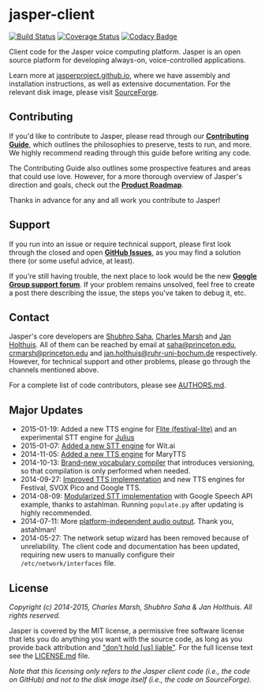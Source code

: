 jasper-client
=============

[![Build Status](https://travis-ci.org/jasperproject/jasper-client.svg?branch=master)](https://travis-ci.org/jasperproject/jasper-client) [![Coverage Status](https://img.shields.io/coveralls/jasperproject/jasper-client.svg)](https://coveralls.io/r/jasperproject/jasper-client) [![Codacy Badge](https://www.codacy.com/project/badge/3a50e1bc2261419894d76b7e2c1ac694)](https://www.codacy.com/app/jasperproject/jasper-client)

Client code for the Jasper voice computing platform. Jasper is an open source platform for developing always-on, voice-controlled applications.

Learn more at [jasperproject.github.io](http://jasperproject.github.io/), where we have assembly and installation instructions, as well as extensive documentation. For the relevant disk image, please visit [SourceForge](http://sourceforge.net/projects/jasperproject/).

## Contributing

If you'd like to contribute to Jasper, please read through our **[Contributing Guide](CONTRIBUTING.md)**, which outlines the philosophies to preserve, tests to run, and more. We highly recommend reading through this guide before writing any code.

The Contributing Guide also outlines some prospective features and areas that could use love. However, for a more thorough overview of Jasper's direction and goals, check out the **[Product Roadmap](https://github.com/jasperproject/jasper-client/wiki/Roadmap)**.

Thanks in advance for any and all work you contribute to Jasper!

## Support

If you run into an issue or require technical support, please first look through the closed and open **[GitHub Issues](https://github.com/jasperproject/jasper-client/issues)**, as you may find a solution there (or some useful advice, at least).

If you're still having trouble, the next place to look would be the new **[Google Group support forum](https://groups.google.com/forum/#!forum/jasper-support-forum)**. If your problem remains unsolved, feel free to create a post there describing the issue, the steps you've taken to debug it, etc.

## Contact

Jasper's core developers are [Shubhro Saha](http://www.princeton.edu/~saha/), [Charles Marsh](http://www.princeton.edu/~crmarsh/) and [Jan Holthuis](http://homepage.ruhr-uni-bochum.de/Jan.Holthuis/).  All of them can be reached by email at [saha@princeton.edu](mailto:saha@princeton.edu), [crmarsh@princeton.edu](mailto:crmarsh@princeton.edu) and [jan.holthuis@ruhr-uni-bochum.de](mailto:jan.holthuis@ruhr-uni-bochum.de) respectively. However, for technical support and other problems, please go through the channels mentioned above.

For a complete list of code contributors, please see [AUTHORS.md](AUTHORS.md).

## Major Updates
- 2015-01-19: Added a new TTS engine for [Flite (festival-lite)](https://github.com/jasperproject/jasper-client/pull/286) and an experimental STT engine for [Julius ](https://github.com/jasperproject/jasper-client/pull/285)
- 2015-01-07: [Added a new STT engine](https://github.com/jasperproject/jasper-client/pull/229) for Wit.ai
- 2014-11-05: [Added a new TTS engine](https://github.com/jasperproject/jasper-client/pull/229) for MaryTTS
- 2014-10-13: [Brand-new vocabulary compiler](https://github.com/jasperproject/jasper-client/pull/181) that introduces versioning, so that compilation is only performed when needed.
- 2014-09-27: [Improved TTS implementation](https://github.com/jasperproject/jasper-client/pull/155) and new TTS engines for Festival, SVOX Pico and Google TTS.
- 2014-08-09: [Modularized STT implementation](https://github.com/jasperproject/jasper-client/pull/118) with Google Speech API example, thanks to astahlman. Running `populate.py` after updating is highly recommended.
- 2014-07-11: More [platform-independent audio output](https://github.com/jasperproject/jasper-client/pull/100). Thank you, astahlman!
- 2014-05-27: The network setup wizard has been removed because of unreliability. The client code and documentation has been updated, requiring new users to manually configure their `/etc/network/interfaces` file.

## License

*Copyright (c) 2014-2015, Charles Marsh, Shubhro Saha & Jan Holthuis. All rights reserved.*

Jasper is covered by the MIT license, a permissive free software license that lets you do anything you want with the source code, as long as you provide back attribution and ["don't hold \[us\] liable"](http://choosealicense.com). For the full license text see the [LICENSE.md](LICENSE.md) file.

*Note that this licensing only refers to the Jasper client code (i.e.,  the code on GitHub) and not to the disk image itself (i.e., the code on SourceForge).*
